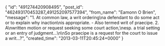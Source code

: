  {
   "id": "491274420908495",
   "post_id": "462493170453287_491252097577394",
   "from_name": "Eamonn O Brien",
   "message": "1. At common law, a writ ordering\na defendant to do some act or to explain why inaction\nis appropriate. - Also termed writ of praecipe. 2. A\nwritten motion or request seeking some court action,\nesp. a trial setting or an entry of judgment...\n\nSo praecipe is a request for the court to issue a writ...?",
   "created_time": "2013-03-11T20:45:24+0000"
 }
